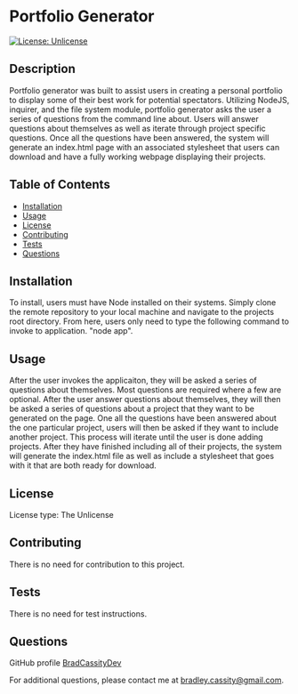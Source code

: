 # Portfolio Generator
  
  [![License: Unlicense](https://img.shields.io/badge/license-Unlicense-blue.svg)](http://unlicense.org/)

  ## Description

  Portfolio generator was built to assist users in creating a personal portfolio to display some of their best work for potential spectators. Utilizing NodeJS, inquirer, and the file system module, portfolio generator asks the user a series of questions from the command line about. Users will answer questions about themselves as well as iterate through project specific questions. Once all the questions have been answered, the system will generate an index.html page with an associated stylesheet that users can download and have a fully working webpage displaying their projects. 

  ## Table of Contents

  * [Installation](#installation)
  * [Usage](#usage)
  * [License](#license)
  * [Contributing](#contribution)
  * [Tests](#tests)
  * [Questions](#questions)

  ## Installation

  To install, users must have Node installed on their systems. Simply clone the remote repository to your local machine and navigate to the projects root directory. From here, users only need to type the following command to invoke to application. "node app". 

  ## Usage

  After the user invokes the applicaiton, they will be asked a series of questions about themselves. Most questions are required where a few are optional. After the user answer questions about themselves, they will then be asked a series of questions about a project that they want to be generated on the page. One all the questions have been answered about the one particular project, users will then be asked if they want to include another project. This process will iterate until the user is done adding projects. After they have finished including all of their projects, the system will generate the index.html file as well as include a stylesheet that goes with it that are both ready for download. 

  ## License

  License type: The Unlicense

  ## Contributing

  There is no need for contribution to this project. 

  ## Tests

  There is no need for test instructions. 

  ## Questions

  GitHub profile [BradCassityDev](https://github.com/BradCassityDev)

  For additional questions, please contact me at bradley.cassity@gmail.com.
